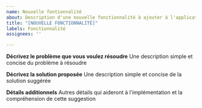 ```yaml
---
name: Nouvelle fontionnalité
about: Description d'une nouvelle fonctionnalité à ajouter à l'application.
title: "[NOUVELLE FONCTIONNALITÉ]"
labels: Fonctionnalité
assignees: ''

---
```


**Décrivez le problème que vous voulez résoudre**
Une description simple et concise du problème à résoudre

**Décrivez la solution proposée**
Une description simple et concise de la solution suggérée

**Détails additionnels**
Autres détails qui aideront à l'implémentation et la compréhension de cette suggestion
